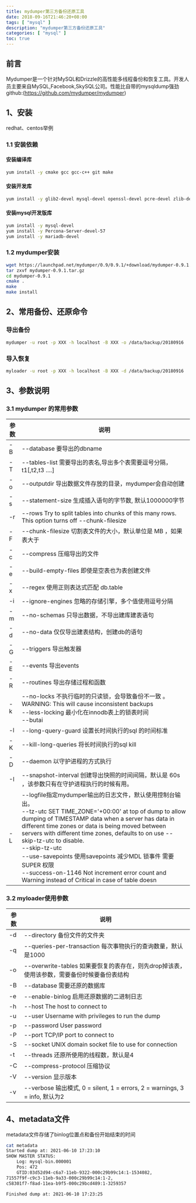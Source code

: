 ```yaml
---
title: mydumper第三方备份还原工具
date: 2018-09-16T21:46:20+08:00
tags: [ "mysql" ] 
description: "mydumper第三方备份还原工具"
categories: [ "mysql" ]
toc: true
---
```


## 前言
Mydumper是一个针对MySQL和Drizzle的高性能多线程备份和恢复工具。开发人员主要来自MySQL,Facebook,SkySQL公司。性能比自带的mysqldump强劲  
github:(https://github.com/mydumper/mydumper)

## 1、安装
redhat、centos举例
### 1.1 安装依赖

#### 安装编译库
```bash
yum install -y cmake gcc gcc-c++ git make
```

#### 安装开发库
```bash
yum install -y glib2-devel mysql-devel openssl-devel pcre-devel zlib-devel libzstd-devel
```

#### 安装mysql开发版库
```bash
yum install -y mysql-devel
yum install -y Percona-Server-devel-57
yum install -y mariadb-devel
```

### 1.2 mydumper安装
```bash
wget https://launchpad.net/mydumper/0.9/0.9.1/+download/mydumper-0.9.1.tar.gz
tar zxvf mydumper-0.9.1.tar.gz
cd mydumper-0.9.1
cmake .
make
make install
```

## 2、常用备份、还原命令
### 导出备份
```bash
mydumper -u root -p XXX -h localhost -B XXX -o /data/backup/20180916
```
### 导入恢复
```bash
myloader -u root -p XXX -h localhost -B XXX -d /data/backup/20180916
```

## 3、参数说明
### 3.1 mydumper 的常用参数
参数|说明
-|-
-B|--database 要导出的dbname
-T|--tables-list 需要导出的表名,导出多个表需要逗号分隔，t1[,t2,t3 ....] 
-o|--outputdir 导出数据文件存放的目录，mydumper会自动创建
-s|--statement-size 生成插入语句的字节数, 默认1000000字节
-r|--rows Try to split tables into chunks of this many rows. This option turns off --chunk-filesize
-F|--chunk-filesize 切割表文件的大小，默认单位是 MB ，如果表大于
-c|--compress 压缩导出的文件
-e|--build-empty-files 即使是空表也为表创建文件
-x|--regex 使用正则表达式匹配 db.table 
-i|--ignore-engines 忽略的存储引擎，多个值使用逗号分隔
-m|--no-schemas 只导出数据，不导出建库建表语句
-d|--no-data 仅仅导出建表结构，创建db的语句
-G|--triggers 导出触发器
-E|--events 导出events
-R|--routines 导出存储过程和函数
-k|--no-locks 不执行临时的只读锁，会导致备份不一致 。<br>WARNING: This will cause inconsistent backups<br>--less-locking 最小化在innodb表上的锁表时间<br>--butai
-l|--long-query-guard 设置长时间执行的sql 的时间标准
-K|--kill-long-queries 将长时间执行的sql kill
-D|--daemon 以守护进程的方式执行
-I|--snapshot-interval 创建导出快照的时间间隔，默认是 60s ，该参数只有在守护进程执行的时候有用。
-L|--logfile指定mydumper输出的日志文件，默认使用控制台输出。<br>--tz-utc SET TIME_ZONE='+00:00' at top of dump to allow dumping of TIMESTAMP data when a server has data in different time zones or data is being moved between servers with different time zones, defaults to on use --skip-tz-utc to disable.<br>--skip-tz-utc<br>--use-savepoints 使用savepoints 减少MDL 锁事件 需要 SUPER 权限<br>--success-on-1146 Not increment error count and Warning instead of Critical in case of table doesn

### 3.2 myloader使用参数
参数|说明
-|-
-d|--directory 备份文件的文件夹
-q|--queries-per-transaction 每次事物执行的查询数量，默认是1000
-o|--overwrite-tables 如果要恢复的表存在，则先drop掉该表，使用该参数，需要备份时候要备份表结构
-B|--database 需要还原的数据库
-e|--enable-binlog 启用还原数据的二进制日志
-h|--host The host to connect to
-u|--user Username with privileges to run the dump
-p|--password User password
-P|--port TCP/IP port to connect to
-S|--socket UNIX domain socket file to use for connection
-t|--threads 还原所使用的线程数，默认是4
-C|--compress-protocol 压缩协议
-V|--version 显示版本
-v|--verbose 输出模式, 0 = silent, 1 = errors, 2 = warnings, 3 = info, 默认为2

## 4、metadata文件
metadata文件存储了binlog位置点和备份开始结束的时间
```bash
cat metadata
Started dump at: 2021-06-10 17:23:10
SHOW MASTER STATUS:
	Log: mysql-bin.000001
	Pos: 472
	GTID:03d52d94-c6a7-11eb-9322-000c29b99c14:1-1534082,
71557f9f-c9c3-11eb-9a33-000c29b99c14:1-2,
c58301f7-f8ad-11ea-b9f5-000c29bcd489:1-3259357

Finished dump at: 2021-06-10 17:23:25
```